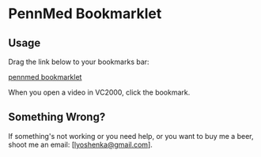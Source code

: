 PennMed Bookmarklet
===================

Usage
-----

Drag the link below to your bookmarks bar:

<a href="javascript:(function()%7Bs=document.createElement('script');s.type='text/javascript';s.src='https://raw.github.com/lyoshenka/pennmed/master/pennmed.min.js';document.body.appendChild(s);%7D)();">pennmed bookmarklet</a>

When you open a video in VC2000, click the bookmark.


Something Wrong?
----------------

If something's not working or you need help, or you want to buy me a beer, shoot me an email: [lyoshenka@gmail.com].
